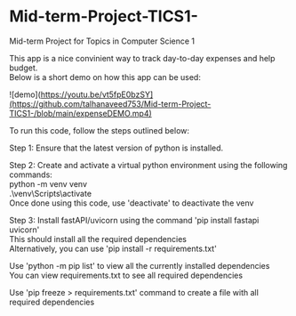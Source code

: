 # Mid-term-Project-TICS1-
Mid-term Project for Topics in Computer Science 1

This app is a nice convinient way to track day-to-day expenses and help budget. <br>
Below is a short demo on how this app can be used: <br>

![demo](https://youtu.be/vt5fpE0bzSY](https://github.com/talhanaveed753/Mid-term-Project-TICS1-/blob/main/expenseDEMO.mp4)

To run this code, follow the steps outlined below: <br>

Step 1: Ensure that the latest version of python is installed. <br>

Step 2: Create and activate a virtual python environment using the following commands: <br>
        python -m venv venv <br>
        .\venv\Scripts\activate <br>
        Once done using this code, use 'deactivate' to deactivate the venv <br>

Step 3: Install fastAPI/uvicorn using the command 'pip install fastapi uvicorn' <br>
        This should install all the required dependencies <br>
        Alternatively, you can use 'pip install -r requirements.txt' <br>

Use 'python -m pip list' to view all the currently installed dependencies <br>
You can view requirements.txt to see all required dependencies <br>

Use 'pip freeze > requirements.txt' command to create a file with all required dependencies
